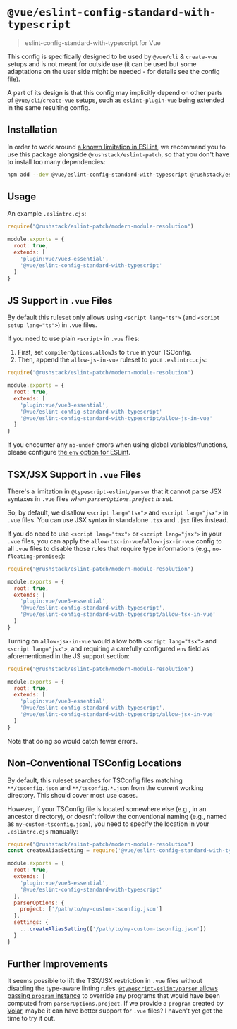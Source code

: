 # `@vue/eslint-config-standard-with-typescript`

> eslint-config-standard-with-typescript for Vue

This config is specifically designed to be used by `@vue/cli` & `create-vue` setups
and is not meant for outside use (it can be used but some adaptations
on the user side might be needed - for details see the config file).

A part of its design is that this config may implicitly depend on
other parts of `@vue/cli`/`create-vue` setups, such as `eslint-plugin-vue` being
extended in the same resulting config.

## Installation

In order to work around [a known limitation in ESLint](https://github.com/eslint/eslint/issues/3458), we recommend you to use this package alongside `@rushstack/eslint-patch`, so that you don't have to install too many dependencies:

```sh
npm add --dev @vue/eslint-config-standard-with-typescript @rushstack/eslint-patch
```

## Usage

An example `.eslintrc.cjs`:

```js
require("@rushstack/eslint-patch/modern-module-resolution")

module.exports = {
  root: true,
  extends: [
    'plugin:vue/vue3-essential',
    '@vue/eslint-config-standard-with-typescript'
  ]
}
```

## JS Support in `.vue` Files

By default this ruleset only allows using `<script lang="ts">` (and `<script setup lang="ts">`) in `.vue` files.

If you need to use plain `<script>` in `.vue` files:

1. First, set `compilerOptions.allowJs` to `true` in your TSConfig.
2. Then, append the `allow-js-in-vue` ruleset to your `.eslintrc.cjs`:

```js
require("@rushstack/eslint-patch/modern-module-resolution")

module.exports = {
  root: true,
  extends: [
    'plugin:vue/vue3-essential',
    '@vue/eslint-config-standard-with-typescript'
    '@vue/eslint-config-standard-with-typescript/allow-js-in-vue'
  ]
}
```

If you encounter any `no-undef` errors when using global variables/functions, please configure [the `env` option for ESLint](https://eslint.org/docs/latest/user-guide/configuring/language-options#specifying-environments).

## TSX/JSX Support in `.vue` Files

There's a limitation in `@typescript-eslint/parser` that it cannot parse JSX syntaxes in `.vue` files *when `parserOptions.project` is set*.

So, by default, we disallow `<script lang="tsx">` and `<script lang="jsx">` in `.vue` files.
You can use JSX syntax in standalone `.tsx` and `.jsx` files instead.

If you do need to use `<script lang="tsx">` or `<script lang="jsx">` in your `.vue` files, you can apply the `allow-tsx-in-vue`/`allow-jsx-in-vue` config to all `.vue` files to disable those rules that require type informations (e.g., `no-floating-promises`):

```js
require("@rushstack/eslint-patch/modern-module-resolution")

module.exports = {
  root: true,
  extends: [
    'plugin:vue/vue3-essential',
    '@vue/eslint-config-standard-with-typescript',
    '@vue/eslint-config-standard-with-typescript/allow-tsx-in-vue'
  ]
}
```

Turning on `allow-jsx-in-vue` would allow both `<script lang="tsx">` and `<script lang="jsx">`, and requiring a carefully configured `env` field as aforementioned in the JS support section:

```js
require("@rushstack/eslint-patch/modern-module-resolution")

module.exports = {
  root: true,
  extends: [
    'plugin:vue/vue3-essential',
    '@vue/eslint-config-standard-with-typescript',
    '@vue/eslint-config-standard-with-typescript/allow-jsx-in-vue'
  ]
}
```

Note that doing so would catch fewer errors.

## Non-Conventional TSConfig Locations

By default, this ruleset searches for TSConfig files matching `**/tsconfig.json` and `**/tsconfig.*.json` from the current working directory.
This should cover most use cases.

However, if your TSConfig file is located somewhere else (e.g., in an ancestor directory), or doesn't follow the conventional naming (e.g., named as `my-custom-tsconfig.json`), you need to specify the location in your `.eslintrc.cjs` manually:

```js
require("@rushstack/eslint-patch/modern-module-resolution")
const createAliasSetting = require('@vue/eslint-config-standard-with-typescript/createAliasSetting')

module.exports = {
  root: true,
  extends: [
    'plugin:vue/vue3-essential',
    '@vue/eslint-config-standard-with-typescript'
  ],
  parserOptions: {
    project: ['/path/to/my-custom-tsconfig.json']
  },
  settings: {
    ...createAliasSetting(['/path/to/my-custom-tsconfig.json'])
  }
}
```

## Further Improvements

It seems possible to lift the TSX/JSX restriction in `.vue` files without disabling the type-aware linting rules.
[`@typescript-eslint/parser` allows passing `program` instance](https://github.com/typescript-eslint/typescript-eslint/tree/v5.30.7/packages/parser#parseroptionsprograms) to override any programs that would have been computed from `parserOptions.project`.
If we provide a `program` created by [Volar](https://github.com/johnsoncodehk/volar), maybe it can have better support for `.vue` files?
I haven't yet got the time to try it out.
